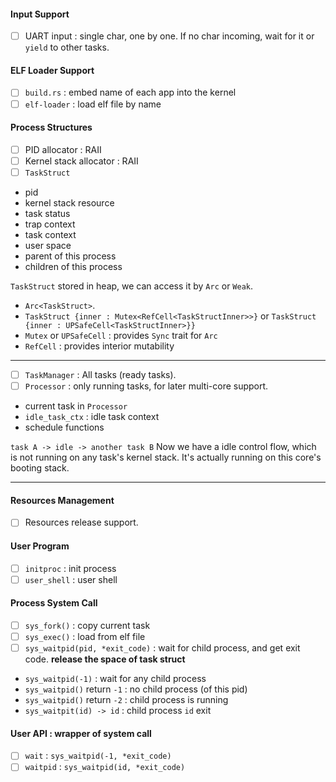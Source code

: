 #### Input Support
- [ ] UART input : single char, one by one.
If no char incoming, wait for it or `yield` to other tasks.

#### ELF Loader Support
- [ ] `build.rs` : embed name of each app into the kernel
- [ ] `elf-loader` : load elf file by name

#### Process Structures

- [ ] PID allocator : RAII
- [ ] Kernel stack allocator : RAII
- [ ] `TaskStruct`
- pid
- kernel stack resource
- task status
- trap context
- task context
- user space
- parent of this process    
- children of this process

`TaskStruct` stored in heap, we can access it by `Arc` or `Weak`.
- `Arc<TaskStruct>`.
- `TaskStruct {inner : Mutex<RefCell<TaskStructInner>>}` or `TaskStruct {inner : UPSafeCell<TaskStructInner>}}`
- `Mutex` or `UPSafeCell` : provides `Sync` trait for `Arc`
- `RefCell` : provides interior mutability

***

- [ ] `TaskManager` : All tasks (ready tasks).
- [ ] `Processor` : only running tasks, for later multi-core support.

- current task in `Processor`
- `idle_task_ctx` : idle task context
- schedule functions


`task A -> idle -> another task B` Now we have a idle control flow, which is not running on any task's kernel stack. It's actually running on this core's booting stack.

***

#### Resources Management

- [ ] Resources release support.

#### User Program

- [ ] `initproc` : init process
- [ ] `user_shell` : user shell 

#### Process System Call

- [ ] `sys_fork()` : copy current task
- [ ] `sys_exec()` : load from elf file
- [ ] `sys_waitpid(pid, *exit_code)` : wait for child process, and get exit code. **release the space of task struct**
- `sys_waitpid(-1)` : wait for any child process
- `sys_waitpid()` return `-1` : no child process (of this pid)
- `sys_waitpid()` return `-2` : child process is running
- `sys_waitpit(id) -> id` : child process `id` exit

#### User API : wrapper of system call

- [ ] `wait` : `sys_waitpid(-1, *exit_code)`
- [ ] `waitpid` : `sys_waitpid(id, *exit_code)`